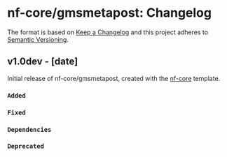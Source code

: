 # nf-core/gmsmetapost: Changelog

The format is based on [Keep a Changelog](https://keepachangelog.com/en/1.0.0/)
and this project adheres to [Semantic Versioning](https://semver.org/spec/v2.0.0.html).

## v1.0dev - [date]

Initial release of nf-core/gmsmetapost, created with the [nf-core](https://nf-co.re/) template.

### `Added`

### `Fixed`

### `Dependencies`

### `Deprecated`
